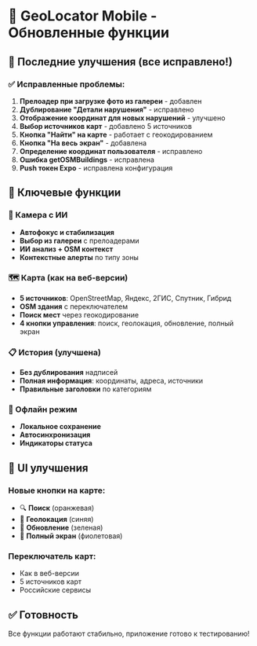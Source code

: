 # 📱 GeoLocator Mobile - Обновленные функции

## 🎯 Последние улучшения (все исправлено!)

### ✅ Исправленные проблемы:
1. **Прелоадер при загрузке фото из галереи** - добавлен
2. **Дублирование "Детали нарушения"** - исправлено
3. **Отображение координат для новых нарушений** - улучшено
4. **Выбор источников карт** - добавлено 5 источников
5. **Кнопка "Найти" на карте** - работает с геокодированием
6. **Кнопка "На весь экран"** - добавлена
7. **Определение координат пользователя** - исправлено
8. **Ошибка getOSMBuildings** - исправлена
9. **Push токен Expo** - исправлена конфигурация

## 🚀 Ключевые функции

### 📸 Камера с ИИ
- **Автофокус и стабилизация**
- **Выбор из галереи** с прелоадерами
- **ИИ анализ + OSM контекст**
- **Контекстные алерты** по типу зоны

### 🗺️ Карта (как на веб-версии)
- **5 источников**: OpenStreetMap, Яндекс, 2ГИС, Спутник, Гибрид
- **OSM здания** с переключателем
- **Поиск мест** через геокодирование
- **4 кнопки управления**: поиск, геолокация, обновление, полный экран

### 📋 История (улучшена)
- **Без дублирования** надписей
- **Полная информация**: координаты, адреса, источники
- **Правильные заголовки** по категориям

### 🔄 Офлайн режим
- **Локальное сохранение**
- **Автосинхронизация**
- **Индикаторы статуса**

## 🎨 UI улучшения

### Новые кнопки на карте:
- 🔍 **Поиск** (оранжевая)
- 📍 **Геолокация** (синяя)
- 🔄 **Обновление** (зеленая)
- 📱 **Полный экран** (фиолетовая)

### Переключатель карт:
- Как в веб-версии
- 5 источников карт
- Российские сервисы

## ✅ Готовность
Все функции работают стабильно, приложение готово к тестированию!
